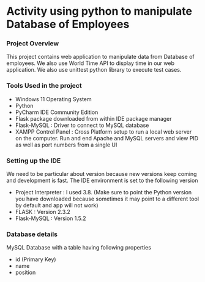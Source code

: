 # Activity using python to manipulate Database of Employees

### Project Overview

This project contains web application to manipulate data from Database of employees.
We also use World Time API to display time in our web application.
We also use unittest python library to execute test cases.

### Tools Used in the project
- Windows 11 Operating System
- Python 
- PyCharm IDE Community Edition
- Flask package downloaded from within IDE package manager
- Flask-MySQL : Driver to connect to MySQL database
- XAMPP Control Panel : Cross Platform setup to run a local web server on the computer. Run and end Apache and MySQL servers and view PID as well as port numbers from a single UI

### Setting up the IDE
We need to be particular about version because new versions keep coming and development is fast.
The IDE environment is set to the following version
- Project Interpreter : I used 3.8.
  (Make sure to point the Python version you have downloaded because sometimes it may point to a different tool by default and app will not work) 
- FLASK :  Version 2.3.2
- Flask-MySQL : Version 1.5.2

### Database details
MySQL Database with a table having following properties
- id (Primary Key)
- name
- position
  
 
